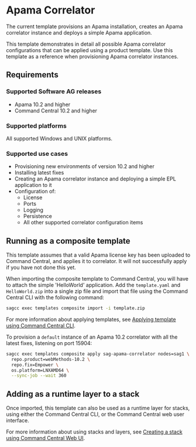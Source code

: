 <!-- Copyright 2013 - 2020 Software AG, Darmstadt, Germany and/or its licensors

   SPDX-License-Identifier: Apache-2.0

    Licensed under the Apache License, Version 2.0 (the "License");
    you may not use this file except in compliance with the License.
    You may obtain a copy of the License at

        http://www.apache.org/licenses/LICENSE-2.0

    Unless required by applicable law or agreed to in writing, software
    distributed under the License is distributed on an "AS IS" BASIS,
    WITHOUT WARRANTIES OR CONDITIONS OF ANY KIND, either express or implied.
    See the License for the specific language governing permissions and
    limitations under the License.                                                  

-->

# Apama Correlator

The current template provisions an Apama installation, creates an Apama correlator instance and deploys a simple Apama application.

This template demonstrates in detail all possible Apama correlator configurations that can be applied using a product template. Use this template as a reference when provisioning Apama correlator instances.

## Requirements

### Supported Software AG releases

* Apama 10.2 and higher
* Command Central 10.2 and higher

### Supported platforms

All supported Windows and UNIX platforms.

### Supported use cases

* Provisioning new environments of version 10.2 and higher
* Installing latest fixes
* Creating an Apama correlator instance and deploying a simple EPL application to it
* Configuration of:
  * License
  * Ports
  * Logging
  * Persistence
  * All other supported correlator configuration items

## Running as a composite template

This template assumes that a valid Apama license key has been uploaded to Command Central, and applies it to correlator. It will not successfully apply if you have not done this yet.

When importing the composite template to Command Central, you will have to
attach the simple 'HelloWorld' application. Add the `template.yaml` and
`HelloWorld.zip` into a single zip file and import that file using the Command Central CLI with the following command:

```bash
sagcc exec templates composite import -i template.zip
```

For more information about applying templates, see [Applying template using Command Central CLI](https://github.com/SoftwareAG/sagdevops-templates/wiki/Using-default-templates#applying-template-using-command-central-cli).

To provision a `default` instance of an Apama 10.2 correlator with all the
latest fixes, listening on port 15904:

```bash
sagcc exec templates composite apply sag-apama-correlator nodes=sag1 \
  repo.product=webMethods-10.2 \
  repo.fix=Empower \
  os.platform=LNXAMD64 \
  --sync-job --wait 360
```

## Adding as a runtime layer to a stack

Once imported, this template can also be used as a runtime layer for stacks,
using either the Command Central CLI, or the Command Central web user interface.

For more information about using stacks and layers, see [Creating a stack using Command Central Web UI](https://github.com/SoftwareAG/sagdevops-templates/wiki/Using-default-templates#creating-a-new-stack-using-web-ui).

